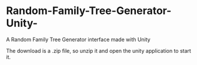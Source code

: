 # Random-Family-Tree-Generator-Unity-
A Random Family Tree Generator interface made with Unity

The download is a .zip file, so unzip it and open the unity application to start it.
